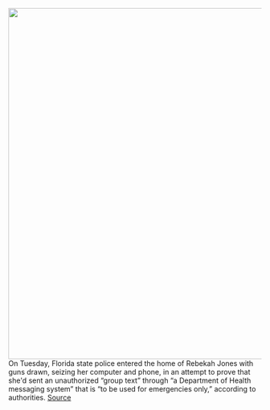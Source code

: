 <img src='https://cdn.vox-cdn.com/thumbor/YaGX5gqCm54rA8jb7d2cxjk0fv8=/0x0:400x225/1200x800/filters:focal(168x81:232x145)/cdn.vox-cdn.com/uploads/chorus_image/image/68487688/emfGgCL9.0.jpg' width='700px' /><br/>
On Tuesday, Florida state police entered the home of Rebekah Jones with guns drawn, seizing her computer and phone, in an attempt to prove that she'd sent an unauthorized “group text” through “a Department of Health messaging system” that is “to be used for emergencies only,” according to authorities.
<a href='https://www.theverge.com/2020/12/9/22166012/florida-raid-rebekah-jones-covid-19-data-dashboard'> Source <a/>
